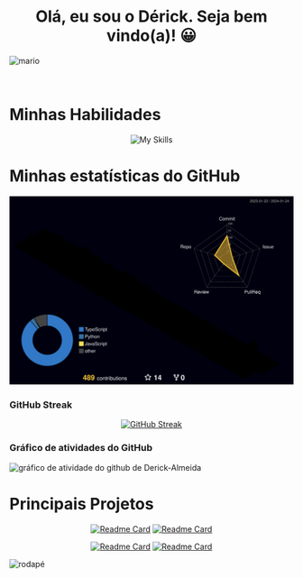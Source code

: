 <h1 align="center">Olá, eu sou o Dérick. Seja bem vindo(a)!  😀</h1>

![ mario ](https://i.imgur.com/whfNCd2.gif)

<br/>

# Minhas Habilidades

<div align="center">

![My Skills](https://skillicons.dev/icons?i=html,css,js,ts,py,django,react,nodejs,express,redux,figma,styledcomponents,postgresql,docker,linux,visualstudio,vercel,git,github,jest,mongodb,flask,nextjs,prisma&perline=12)

</div>

# Minhas estatísticas do GitHub

<div align="center">

![profile-3d](./profile-3d-contrib/profile-night-rainbow.svg)

</div>

### GitHub Streak

<div align="center">

[![GitHub Streak](https://streak-stats.demolab.com?user=Derick-Almeida&theme=highcontrast&background=000056&border=282A36&dates=7ee3ff&ring=f50079&fire=f50079&stroke=f50079&currStreakLabel=12a000&sideLabels=12a000)](https://git.io/streak-stats)

</div>

### Gráfico de atividades do GitHub

![gráfico de atividade do github de Derick-Almeida](https://github-readme-activity-graph.vercel.app/graph?username=Derick-Almeida&color=176600&line=01012c&hide_title=true&hide_border=true&theme=github-compact&point=f50079)

# Principais Projetos

<div align="center">

[![Readme Card](https://github-readme-stats-dk.vercel.app/api/pin/?username=Derick-Almeida&repo=project_manager&title_color=f50079&text_color=7ee3ff&icon_color=176600&bg_color=0,000056,01012c&hide_border=true)](https://github.com/Derick-Almeida/project_manager)
[![Readme Card](https://github-readme-stats-dk.vercel.app/api/pin/?username=Derick-Almeida&repo=FutCamp&title_color=f50079&text_color=7ee3ff&icon_color=176600&bg_color=0,000056,01012c&hide_border=true)](https://github.com/Derick-Almeida/FutCamp)

[![Readme Card](https://github-readme-stats-dk.vercel.app/api/pin/?username=Derick-Almeida&repo=motors-shop-frontend&title_color=f50079&text_color=7ee3ff&icon_color=176600&bg_color=0,000056,01012c&hide_border=true)](https://github.com/Derick-Almeida/motors-shop-frontend)
[![Readme Card](https://github-readme-stats-dk.vercel.app/api/pin/?username=Derick-Almeida&repo=do.it&title_color=f50079&text_color=7ee3ff&icon_color=176600&bg_color=0,000056,01012c&hide_border=true)](https://github.com/Derick-Almeida/do.it)

</div>

![ rodapé ](https://user-images.githubusercontent.com/10498744/210157572-1fca0242-8af2-46a6-bfa3-666ffd40ebde.svg)

